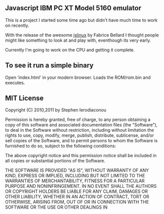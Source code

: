 Javascript IBM PC XT Model 5160 emulator
----------------------------------------

This is a project I started some time ago but didn't have much time to work on recently. 

With the release of the awesome [jslinux](http://bellard.org/jslinux/tech.html) by Fabrice Bellard I thought people might like something to look at and play with, eventhough its very early. 

Currently I'm going to work on the CPU and getting it complete.

To see it run a simple binary
-----------------------------
Open 'index.html' in your modern browser. Loads the ROM/rom.bin and executes.

MIT License
-----------

Copyright (C) 2010,2011 by Stephen Ierodiaconou

Permission is hereby granted, free of charge, to any person obtaining a copy
of this software and associated documentation files (the "Software"), to deal
in the Software without restriction, including without limitation the rights
to use, copy, modify, merge, publish, distribute, sublicense, and/or sell
copies of the Software, and to permit persons to whom the Software is
furnished to do so, subject to the following conditions:

The above copyright notice and this permission notice shall be included in
all copies or substantial portions of the Software.

THE SOFTWARE IS PROVIDED "AS IS", WITHOUT WARRANTY OF ANY KIND, EXPRESS OR
IMPLIED, INCLUDING BUT NOT LIMITED TO THE WARRANTIES OF MERCHANTABILITY,
FITNESS FOR A PARTICULAR PURPOSE AND NONINFRINGEMENT. IN NO EVENT SHALL THE
AUTHORS OR COPYRIGHT HOLDERS BE LIABLE FOR ANY CLAIM, DAMAGES OR OTHER
LIABILITY, WHETHER IN AN ACTION OF CONTRACT, TORT OR OTHERWISE, ARISING FROM,
OUT OF OR IN CONNECTION WITH THE SOFTWARE OR THE USE OR OTHER DEALINGS IN

